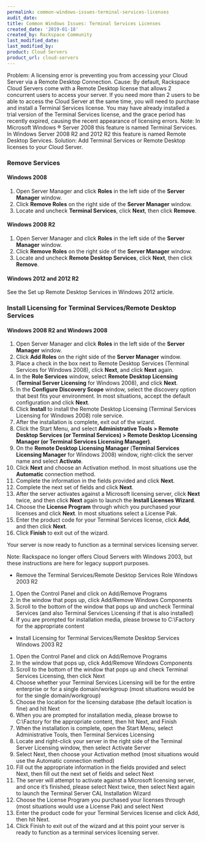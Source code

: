 ```yaml
---
permalink: common-windows-issues-terminal-services-licenses
audit_date:
title: Common Windows Issues: Terminal Services Licenses
created_date: '2019-01-18'
created_by: Rackspace Community
last_modified_date: 
last_modified_by: 
product: Cloud Servers
product_url: cloud-servers
---
```

Problem: A licensing error is preventing you from accessing your Cloud Server via a Remote Desktop Connection.
Cause: By default, Rackspace Cloud Servers come with a Remote Desktop license that allows 2 concurrent users to access your server. If you need more than 2 users to be able to access the Cloud Server at the same time, you will need to purchase and install a Terminal Services license. You may have already installed a trial version of the Terminal Services license, and the grace period has recently expired, causing the recent appearance of licensing errors. 
Note: In Microsoft Windows &reg; Server 2008 this feature is named Terminal Services. In Windows Server 2008 R2 and 2012 R2 this feature is named Remote Desktop Services. 
Solution: Add Terminal Services or Remote Desktop licenses to your Cloud Server.

### Remove Services
#### Windows 2008
1. Open Server Manager and click **Roles** in the left side of the **Server Manager** window.
2. Click **Remove Roles** on the right side of the **Server Manager** window.
3. Locate and uncheck **Terminal Services**, click **Next**, then click **Remove**.

#### Windows 2008 R2
1. Open Server Manager and click **Roles** in the left side of the **Server Manager** window.
2. Click **Remove Roles** on the right side of the **Server Manager** window.
3. Locate and uncheck **Remote Desktop Services**, click **Next**, then click **Remove**.

#### Windows 2012 and 2012 R2
See the Set up Remote Desktop Services in Windows 2012 article.
 
### Install Licensing for Terminal Services/Remote Desktop Services
#### Windows 2008 R2 and Windows 2008
1. Open Server Manager and click **Roles** in the left side of the **Server Manager** window.
2. Click **Add Roles** on the right side of the **Server Manager** window.
3. Place a check in the box next to Remote Desktop Services (Terminal Services for Windows 2008), click **Next**, and click **Next** again.
4. In the **Role Services** window, select **Remote Desktop Licensing** (**Terminal Server Licensing** for Windows 2008), and click **Next**.
5. In the **Configure Discovery Scope** window, select the discovery option that best fits your environment. In most situations, accept the default configuration and click **Next**.
6. Click **Install** to install the Remote Desktop Licensing (Terminal Services Licensing for Windows 2008) role service.
7. After the installation is complete, exit out of the wizard.
8. Click the Start Menu, and select **Administrative Tools > Remote Desktop Services (or Terminal Services) > Remote Desktop Licensing Manager (or Terminal Services Licensing Manager)**.
9. On the **Remote Desktop Licensing Manager** (**Terminal Services Licensing Manager** for Windows 2008) window, right-click the server name and select **Activate**.
10. Click **Next** and choose an Activation method. In most situations use the **Automatic** connection method.
11. Complete the information in the fields provided and click **Next**.
12. Complete the next set of fields and click **Next**.
13. After the server activates against a Microsoft licensing server, click **Next** twice, and then click **Next** again to launch the **Install Licenses Wizard**.
12. Choose the **License Program** through which you purchased your licenses and click **Next**. In most situations select a License Pak.
13. Enter the product code for your Terminal Services license, click **Add**, and then click **Next**.
14. Click **Finish** to exit out of the wizard.

Your server is now ready to function as a terminal services licensing server.
 
Note:  Rackspace no longer offers Cloud Servers with Windows 2003, but these instructions are here for legacy support purposes.

* Remove the Terminal Services/Remote Desktop Services Role
Windows 2003 R2 
1. Open the Control Panel and click on Add/Remove Programs
2. In the window that pops up, click Add/Remove Windows Components
3. Scroll to the bottom of the window that pops up and uncheck Terminal Services (and also Terminal Services Licensing if that is also installed)
4. If you are prompted for installation media, please browse to C:\Factory for the appropriate content
 
* Install Licensing for Terminal Services/Remote Desktop Services
Windows 2003 R2
1. Open the Control Panel and click on Add/Remove Programs
2. In the window that pops up, click Add/Remove Windows Components
3. Scroll to the bottom of the window that pops up and check Terminal Services Licensing, then click Next
4. Choose whether your Terminal Services Licensing will be for the entire enterprise or for a single domain/workgroup (most situations would be for the single domain/workgroup)
5. Choose the location for the licensing database (the default location is fine) and hit Next
6. When you are prompted for installation media, please browse to C:\Factory for the appropriate content, then hit Next, and Finish
7. When the installation is complete, open the Start Menu, select Administrative Tools, then Terminal Services Licensing
8. Locate and right-click your server in the right side of the Terminal Server Licensing window, then select Activate Server
9. Select Next, then choose your Activation method (most situations would use the Automatic connection method)
10. Fill out the appropriate information in the fields provided and select Next, then fill out the next set of fields and select Next
11. The server will attempt to activate against a Microsoft licensing server, and once it’s finished, please select Next twice, then select Next again to launch the Terminal Server CAL Installation Wizard
12. Choose the License Program you purchased your licenses through (most situations would use a License Pak) and select Next
13. Enter the product code for your Terminal Services license and click Add, then hit Next.
14. Click Finish to exit out of the wizard and at this point your server is ready to function as a terminal services licensing server.
